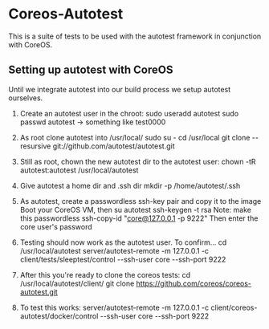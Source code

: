 Coreos-Autotest
===============

This is a suite of tests to be used with the autotest framework in conjunction with CoreOS.

Setting up autotest with CoreOS
-------------------------------
Until we integrate autotest into our build process we setup autotest ourselves.

1. Create an autotest user in the chroot:
	sudo useradd autotest
	sudo passwd autotest -> something like test0000

2. As root clone autotest into /usr/local/
	sudo su -
	cd /usr/local
	git clone --resursive git://github.com/autotest/autotest.git

3. Still as root, chown the new autotest dir to the autotest user:
	chown -tR autotest:autotest /usr/local/autotest

4. Give autotest a home dir and .ssh dir
	mkdir -p /home/autotest/.ssh

5. As autotest, create a passwordless ssh-key pair and copy it to the image
   	Boot your CoreOS VM, then
	su autotest
	ssh-keygen -t rsa    Note: make this passwordless
	ssh-copy-id "core@127.0.0.1 -p 9222"
	Then enter the core user's password

6. Testing should now work as the autotest user.  To confirm...
	cd /usr/local/autotest
	server/autotest-remote -m 127.0.0.1 -c client/tests/sleeptest/control --ssh-user core --ssh-port 9222

7. After this you're ready to clone the coreos tests:
	cd /usr/local/autotest/client/
	git clone https://github.com/coreos/coreos-autotest.git

8. To test this works:
	server/autotest-remote -m 127.0.0.1 -c client/coreos-autotest/docker/control --ssh-user core --ssh-port 9222


